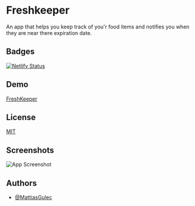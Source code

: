 
# Freshkeeper  

An app that helps you keep track of you'r food items and notifies you when they are near there expiration date.
 



## Badges

[![Netlify Status](https://api.netlify.com/api/v1/badges/2f1a8e0a-cfd1-4147-ba07-44cece9a67a6/deploy-status)](https://app.netlify.com/sites/freshkeeper/deploys)
## Demo

[FreshKeeper](https://freshkeeper.netlify.app/additem)

## License

[MIT](https://choosealicense.com/licenses/mit/)


## Screenshots

![App Screenshot](https://i.imgur.com/GPvC9cA.png)

## Authors

- [@MattiasGulec](https://github.com/Voltair88/freshkeeper-dev)

